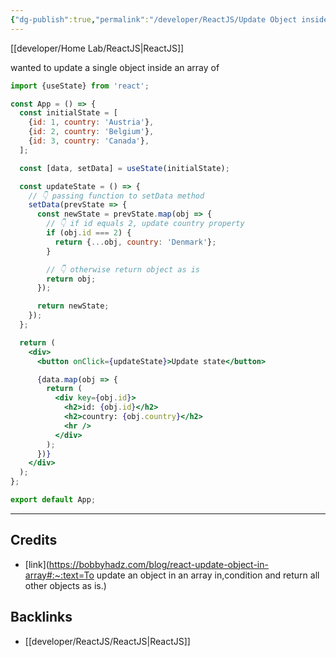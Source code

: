 ```yaml
---
{"dg-publish":true,"permalink":"/developer/ReactJS/Update Object inside Array/"}
---
```


[[developer/Home Lab/ReactJS\|ReactJS]]

wanted to update a single object inside an array of 

```jsx
import {useState} from 'react';

const App = () => {
  const initialState = [
    {id: 1, country: 'Austria'},
    {id: 2, country: 'Belgium'},
    {id: 3, country: 'Canada'},
  ];

  const [data, setData] = useState(initialState);

  const updateState = () => {
    // 👇️ passing function to setData method
    setData(prevState => {
      const newState = prevState.map(obj => {
        // 👇️ if id equals 2, update country property
        if (obj.id === 2) {
          return {...obj, country: 'Denmark'};
        }

        // 👇️ otherwise return object as is
        return obj;
      });

      return newState;
    });
  };

  return (
    <div>
      <button onClick={updateState}>Update state</button>

      {data.map(obj => {
        return (
          <div key={obj.id}>
            <h2>id: {obj.id}</h2>
            <h2>country: {obj.country}</h2>
            <hr />
          </div>
        );
      })}
    </div>
  );
};

export default App;
```

---
## Credits
- [link](https://bobbyhadz.com/blog/react-update-object-in-array#:~:text=To update an object in an array in,condition and return all other objects as is.)

## Backlinks
- [[developer/ReactJS/ReactJS\|ReactJS]]